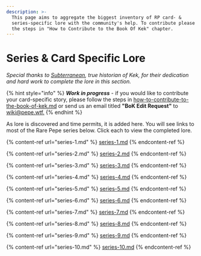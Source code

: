 ```yaml
---
description: >-
  This page aims to aggregate the biggest inventory of RP card- &
  series-specific lore with the community's help. To contribute please follow
  the steps in "How to Contribute to the Book Of Kek" chapter.
---
```


# Series & Card Specific Lore

_Special thanks to_ [_Subterranean_](https://x.com/subterranean_1)_, true historian of Kek, for their dedication and hard work to complete the lore in this section._

{% hint style="info" %}
_**Work in progress**_ - if you would like to contribute your card-specific story, please follow the steps in [how-to-contribute-to-the-book-of-kek.md](../../../how-to-contribute-to-the-book-of-kek.md "mention") or send us an email titled **"BoK Edit Request"** to [wiki@pepe.wtf.](mailto:wiki@pepe.wtf?subject=BoK%20Edit%20Request)&#x20;
{% endhint %}

As lore is discovered and time permits, it is added here. You will see links to most of the Rare Pepe series below. Click each to view the completed lore.

{% content-ref url="series-1.md" %}
[series-1.md](series-1.md)
{% endcontent-ref %}

{% content-ref url="series-2.md" %}
[series-2.md](series-2.md)
{% endcontent-ref %}

{% content-ref url="series-3.md" %}
[series-3.md](series-3.md)
{% endcontent-ref %}

{% content-ref url="series-4.md" %}
[series-4.md](series-4.md)
{% endcontent-ref %}

{% content-ref url="series-5.md" %}
[series-5.md](series-5.md)
{% endcontent-ref %}

{% content-ref url="series-6.md" %}
[series-6.md](series-6.md)
{% endcontent-ref %}

{% content-ref url="series-7.md" %}
[series-7.md](series-7.md)
{% endcontent-ref %}

{% content-ref url="series-8.md" %}
[series-8.md](series-8.md)
{% endcontent-ref %}

{% content-ref url="series-9.md" %}
[series-9.md](series-9.md)
{% endcontent-ref %}

{% content-ref url="series-10.md" %}
[series-10.md](series-10.md)
{% endcontent-ref %}
